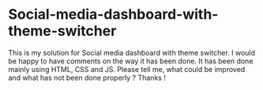 # Social-media-dashboard-with-theme-switcher
This is my solution for Social media dashboard with theme switcher. I would be happy to have comments on the way it has been done. It has been done mainly using HTML, CSS and JS. Please tell me, what could be improved and what has not been done properly ? Thanks !
